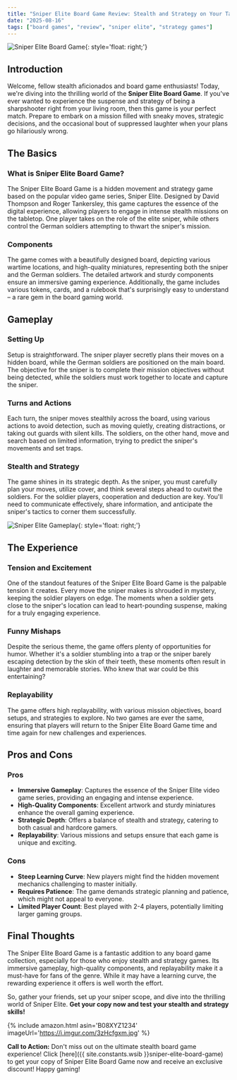 ```yaml
---
title: "Sniper Elite Board Game Review: Stealth and Strategy on Your Tabletop"
date: "2025-08-16"
tags: ["board games", "review", "sniper elite", "strategy games"]
---
```


![Sniper Elite Board Game](https://i.imgur.com/3zHcfgxm.jpg){: style='float: right;'}

## Introduction

Welcome, fellow stealth aficionados and board game enthusiasts! Today, we're diving into the thrilling world of the **Sniper Elite Board Game**. If you've ever wanted to experience the suspense and strategy of being a sharpshooter right from your living room, then this game is your perfect match. Prepare to embark on a mission filled with sneaky moves, strategic decisions, and the occasional bout of suppressed laughter when your plans go hilariously wrong.

## The Basics

### What is Sniper Elite Board Game?

The Sniper Elite Board Game is a hidden movement and strategy game based on the popular video game series, Sniper Elite. Designed by David Thompson and Roger Tankersley, this game captures the essence of the digital experience, allowing players to engage in intense stealth missions on the tabletop. One player takes on the role of the elite sniper, while others control the German soldiers attempting to thwart the sniper's mission.

### Components

The game comes with a beautifully designed board, depicting various wartime locations, and high-quality miniatures, representing both the sniper and the German soldiers. The detailed artwork and sturdy components ensure an immersive gaming experience. Additionally, the game includes various tokens, cards, and a rulebook that's surprisingly easy to understand – a rare gem in the board gaming world.

## Gameplay

### Setting Up

Setup is straightforward. The sniper player secretly plans their moves on a hidden board, while the German soldiers are positioned on the main board. The objective for the sniper is to complete their mission objectives without being detected, while the soldiers must work together to locate and capture the sniper.

### Turns and Actions

Each turn, the sniper moves stealthily across the board, using various actions to avoid detection, such as moving quietly, creating distractions, or taking out guards with silent kills. The soldiers, on the other hand, move and search based on limited information, trying to predict the sniper's movements and set traps.

### Stealth and Strategy

The game shines in its strategic depth. As the sniper, you must carefully plan your moves, utilize cover, and think several steps ahead to outwit the soldiers. For the soldier players, cooperation and deduction are key. You'll need to communicate effectively, share information, and anticipate the sniper's tactics to corner them successfully.

![Sniper Elite Gameplay](https://i.imgur.com/6s4IJiPm.png){: style='float: right;'}

## The Experience

### Tension and Excitement

One of the standout features of the Sniper Elite Board Game is the palpable tension it creates. Every move the sniper makes is shrouded in mystery, keeping the soldier players on edge. The moments when a soldier gets close to the sniper's location can lead to heart-pounding suspense, making for a truly engaging experience.

### Funny Mishaps

Despite the serious theme, the game offers plenty of opportunities for humor. Whether it's a soldier stumbling into a trap or the sniper barely escaping detection by the skin of their teeth, these moments often result in laughter and memorable stories. Who knew that war could be this entertaining?

### Replayability

The game offers high replayability, with various mission objectives, board setups, and strategies to explore. No two games are ever the same, ensuring that players will return to the Sniper Elite Board Game time and time again for new challenges and experiences.

## Pros and Cons

### Pros

- **Immersive Gameplay**: Captures the essence of the Sniper Elite video game series, providing an engaging and intense experience.
- **High-Quality Components**: Excellent artwork and sturdy miniatures enhance the overall gaming experience.
- **Strategic Depth**: Offers a balance of stealth and strategy, catering to both casual and hardcore gamers.
- **Replayability**: Various missions and setups ensure that each game is unique and exciting.

### Cons

- **Steep Learning Curve**: New players might find the hidden movement mechanics challenging to master initially.
- **Requires Patience**: The game demands strategic planning and patience, which might not appeal to everyone.
- **Limited Player Count**: Best played with 2-4 players, potentially limiting larger gaming groups.

## Final Thoughts

The Sniper Elite Board Game is a fantastic addition to any board game collection, especially for those who enjoy stealth and strategy games. Its immersive gameplay, high-quality components, and replayability make it a must-have for fans of the genre. While it may have a learning curve, the rewarding experience it offers is well worth the effort.

So, gather your friends, set up your sniper scope, and dive into the thrilling world of Sniper Elite. **Get your copy now and test your stealth and strategy skills!**

{% include amazon.html asin='B08XYZ1234' imageUrl='https://i.imgur.com/3zHcfgxm.jpg' %}

**Call to Action:** Don't miss out on the ultimate stealth board game experience! Click [here]({{ site.constants.wsib }}sniper-elite-board-game) to get your copy of Sniper Elite Board Game now and receive an exclusive discount! Happy gaming!

